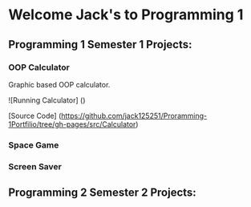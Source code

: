 # Welcome Jack's to Programming 1

## Programming 1 Semester 1 Projects:

### OOP Calculator
Graphic based OOP calculator.

![Running Calculator] ()

[Source Code] (https://github.com/jack125251/Proramming-1Portfilio/tree/gh-pages/src/Calculator)

### Space Game

### Screen Saver

## Programming 2 Semester 2 Projects:
